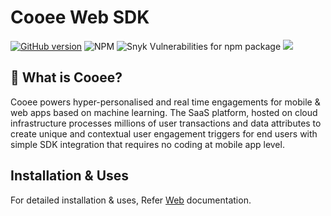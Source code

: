 # Cooee Web SDK

[![GitHub version](https://badge.fury.io/gh/letscooee%2Fcooee-web-sdk.svg)](https://badge.fury.io/gh/letscooee%2Fcooee-web-sdk)
![NPM](https://img.shields.io/npm/l/@letscooee/web-sdk)
![Snyk Vulnerabilities for npm package](https://img.shields.io/snyk/vulnerabilities/npm/@letscooee/web-sdk)
[![](https://data.jsdelivr.com/v1/package/npm/@letscooee/web-sdk/badge?style=rounded)](https://www.jsdelivr.com/package/npm/@letscooee/web-sdk)

## 👋 What is Cooee?

Cooee powers hyper-personalised and real time engagements for mobile & web apps based on machine learning. The SaaS
platform, hosted on cloud infrastructure processes millions of user transactions and data attributes to create unique
and contextual user engagement triggers for end users with simple SDK integration that requires no coding at mobile app
level.

## Installation & Uses

For detailed installation & uses, Refer [Web](https://docs.letscooee.com/developers/website/get-started) documentation.
